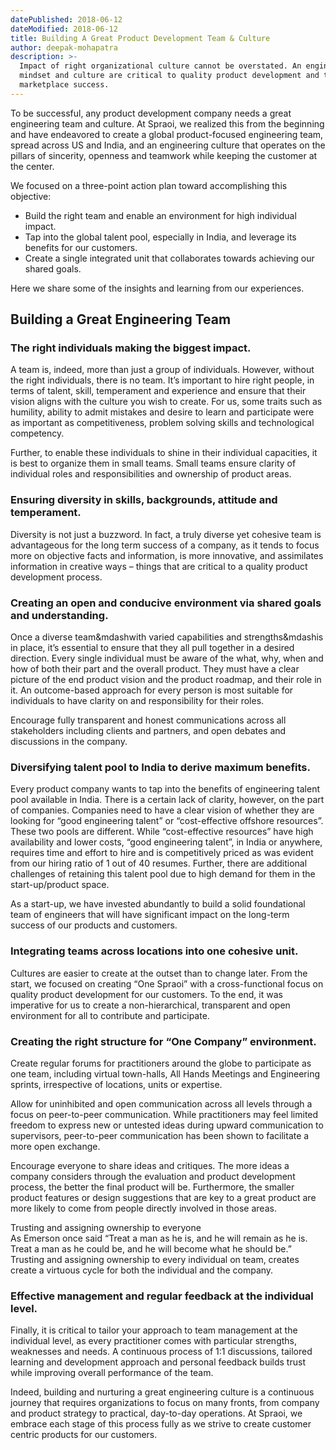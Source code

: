 ```yaml
---
datePublished: 2018-06-12
dateModified: 2018-06-12
title: Building A Great Product Development Team & Culture
author: deepak-mohapatra
description: >-
  Impact of right organizational culture cannot be overstated. An engineering
  mindset and culture are critical to quality product development and to
  marketplace success.
---
```


To be successful, any product development company needs a great engineering team
and culture. At Spraoi, we realized this from the beginning and have endeavored
to create a global product-focused engineering team, spread across US and India,
and an engineering culture that operates on the pillars of sincerity, openness
and teamwork while keeping the customer at the center.

We focused on a three-point action plan toward accomplishing this objective:

- Build the right team and enable an environment for high individual impact.
- Tap into the global talent pool, especially in India, and leverage its
  benefits for our customers.
- Create a single integrated unit that collaborates towards achieving our shared
  goals.

Here we share some of the insights and learning from our experiences.

## Building a Great Engineering Team

### The right individuals making the biggest impact.

A team is, indeed, more than just a group of individuals. However, without the
right individuals, there is no team. It’s important to hire right people, in
terms of talent, skill, temperament and experience and ensure that their vision
aligns with the culture you wish to create. For us, some traits such as
humility, ability to admit mistakes and desire to learn and participate were as
important as competitiveness, problem solving skills and technological
competency.

Further, to enable these individuals to shine in their individual capacities, it
is best to organize them in small teams. Small teams ensure clarity of
individual roles and responsibilities and ownership of product areas.

### Ensuring diversity in skills, backgrounds, attitude and temperament.

Diversity is not just a buzzword. In fact, a truly diverse yet cohesive team is
advantageous for the long term success of a company, as it tends to focus more
on objective facts and information, is more innovative, and assimilates
information in creative ways – things that are critical to a quality product
development process.

### Creating an open and conducive environment via shared goals and understanding.

Once a diverse team&mdashwith varied capabilities and strengths&mdashis in
place, it’s essential to ensure that they all pull together in a desired
direction. Every single individual must be aware of the what, why, when and how
of both their part and the overall product. They must have a clear picture of
the end product vision and the product roadmap, and their role in it. An
outcome-based approach for every person is most suitable for individuals to have
clarity on and responsibility for their roles.

Encourage fully transparent and honest communications across all stakeholders
including clients and partners, and open debates and discussions in the company.

### Diversifying talent pool to India to derive maximum benefits.

Every product company wants to tap into the benefits of engineering talent pool
available in India. There is a certain lack of clarity, however, on the part of
companies. Companies need to have a clear vision of whether they are looking for
“good engineering talent” or “cost-effective offshore resources”. These two
pools are different. While “cost-effective resources” have high availability and
lower costs, “good engineering talent”, in India or anywhere, requires time and
effort to hire and is competitively priced as was evident from our hiring ratio
of 1 out of 40 resumes. Further, there are additional challenges of retaining
this talent pool due to high demand for them in the start-up/product space.

As a start-up, we have invested abundantly to build a solid foundational team of
engineers that will have significant impact on the long-term success of our
products and customers.

### Integrating teams across locations into one cohesive unit.

Cultures are easier to create at the outset than to change later. From the
start, we focused on creating “One Spraoi” with a cross-functional focus on
quality product development for our customers. To the end, it was imperative for
us to create a non-hierarchical, transparent and open environment for all to
contribute and participate.

### Creating the right structure for “One Company” environment.

Create regular forums for practitioners around the globe to participate as one
team, including virtual town-halls, All Hands Meetings and Engineering sprints,
irrespective of locations, units or expertise.

Allow for uninhibited and open communication across all levels through a focus
on peer-to-peer communication. While practitioners may feel limited freedom to
express new or untested ideas during upward communication to supervisors,
peer-to-peer communication has been shown to facilitate a more open exchange.

Encourage everyone to share ideas and critiques. The more ideas a company
considers through the evaluation and product development process, the better the
final product will be. Furthermore, the smaller product features or design
suggestions that are key to a great product are more likely to come from people
directly involved in those areas.

<span class="underline">Trusting and assigning ownership to everyone</span>
<br />As Emerson once said “Treat a man as he is, and he will remain as he is.
Treat a man as he could be, and he will become what he should be.” Trusting and
assigning ownership to every individual on team, creates create a virtuous cycle
for both the individual and the company.

### Effective management and regular feedback at the individual level.

Finally, it is critical to tailor your approach to team management at the
individual level, as every practitioner comes with particular strengths,
weaknesses and needs. A continuous process of 1:1 discussions, tailored learning
and development approach and personal feedback builds trust while improving
overall performance of the team.

Indeed, building and nurturing a great engineering culture is a continuous
journey that requires organizations to focus on many fronts, from company and
product strategy to practical, day-to-day operations. At Spraoi, we embrace each
stage of this process fully as we strive to create customer centric products for
our customers.
